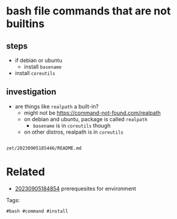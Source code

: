 # bash file commands that are not builtins

## steps
- if debian or ubuntu
  - install `basename`
- install `coreutils`

## investigation
- are things like `realpath` a built-in?
  - might not be https://command-not-found.com/realpath
  - on debian and ubuntu, package is called `realpath`
    - `basename` is in `coreutils` though
  - on other distros, realpath is in `coreutils`

```
```

` zet/20230905185446/README.md `

# Related

- [20230905184854](/zet/20230905184854/README.md) prerequesites for environment

Tags:

    #bash #command #install

